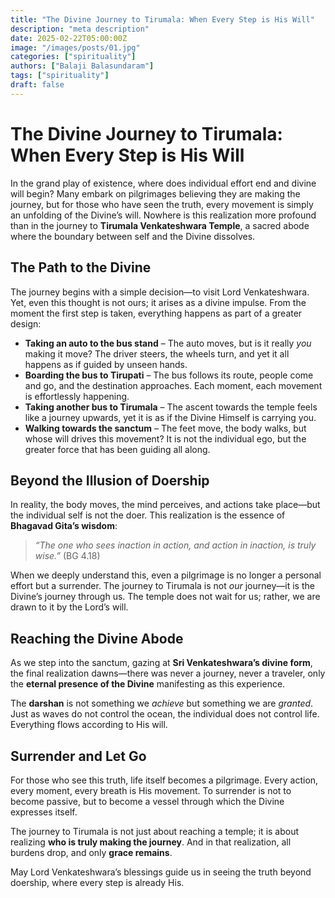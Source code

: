 ```yaml
---
title: "The Divine Journey to Tirumala: When Every Step is His Will"
description: "meta description"
date: 2025-02-22T05:00:00Z
image: "/images/posts/01.jpg"
categories: ["spirituality"]
authors: ["Balaji Balasundaram"]
tags: ["spirituality"]
draft: false
---
```

# The Divine Journey to Tirumala: When Every Step is His Will

In the grand play of existence, where does individual effort end and divine will begin? Many embark on pilgrimages believing they are making the journey, but for those who have seen the truth, every movement is simply an unfolding of the Divine’s will. Nowhere is this realization more profound than in the journey to **Tirumala Venkateshwara Temple**, a sacred abode where the boundary between self and the Divine dissolves.

## The Path to the Divine

The journey begins with a simple decision—to visit Lord Venkateshwara. Yet, even this thought is not ours; it arises as a divine impulse. From the moment the first step is taken, everything happens as part of a greater design:

- **Taking an auto to the bus stand** – The auto moves, but is it really *you* making it move? The driver steers, the wheels turn, and yet it all happens as if guided by unseen hands.  
- **Boarding the bus to Tirupati** – The bus follows its route, people come and go, and the destination approaches. Each moment, each movement is effortlessly happening.  
- **Taking another bus to Tirumala** – The ascent towards the temple feels like a journey upwards, yet it is as if the Divine Himself is carrying you.  
- **Walking towards the sanctum** – The feet move, the body walks, but whose will drives this movement? It is not the individual ego, but the greater force that has been guiding all along.  

## Beyond the Illusion of Doership

In reality, the body moves, the mind perceives, and actions take place—but the individual self is not the doer. This realization is the essence of **Bhagavad Gita’s wisdom**:

> *“The one who sees inaction in action, and action in inaction, is truly wise.”* (BG 4.18)

When we deeply understand this, even a pilgrimage is no longer a personal effort but a surrender. The journey to Tirumala is not *our* journey—it is the Divine’s journey through us. The temple does not wait for us; rather, we are drawn to it by the Lord’s will.

## Reaching the Divine Abode

As we step into the sanctum, gazing at **Sri Venkateshwara’s divine form**, the final realization dawns—there was never a journey, never a traveler, only the **eternal presence of the Divine** manifesting as this experience.

The **darshan** is not something we *achieve* but something we are *granted*. Just as waves do not control the ocean, the individual does not control life. Everything flows according to His will.

## Surrender and Let Go

For those who see this truth, life itself becomes a pilgrimage. Every action, every moment, every breath is His movement. To surrender is not to become passive, but to become a vessel through which the Divine expresses itself.

The journey to Tirumala is not just about reaching a temple; it is about realizing **who is truly making the journey**. And in that realization, all burdens drop, and only **grace remains**.

May Lord Venkateshwara’s blessings guide us in seeing the truth beyond doership, where every step is already His.
